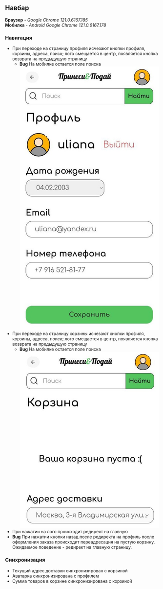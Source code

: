 ## Навбар

**Браузер** - _Google Chrome 121.0.6167.185_  
**Мобилка** - _Android Google Chrome 121.0.6167.178_

### Навигация

- При переходе на страницу профиля исчезают кнопки профиля, корзины, адреса, поиск; лого смещается в центр, появляется кнопка возврата на предыдущую страницу
  - **Bug** На мобилке остается поле поиска  
![Поле поиска осталось в профиле](img/profile.jpg)  
- При переходе на страницу корзины исчезают кнопки профиля, корзины, адреса, поиск; лого смещается в центр, появляется кнопка возврата на предыдущую страницу
  - **Bug** На мобилке остается поле поиска  
![Поле поиска осталось в корзине](img/cart.jpg)  
- При нажатии на лого происходит редирект на главную
- **Bug** При нажатии кнопки назад после редиректа на профиль после оформления заказа происходит переадресация на пустую корзину. Ожидаемое поведение - редирект на главную страницу.

### Синхронизация

- Текущий адрес доставки синхронизирован с корзиной
- Аватарка синхронизирована с профилем
- Сумма товаров в корзине синхронизирована с корзиной
